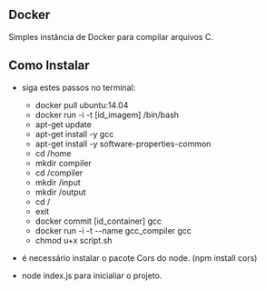 ## Docker ##
Simples instância de Docker para compilar arquivos C.

## Como Instalar ##

* siga estes passos no terminal: 
    - docker pull ubuntu:14.04
    - docker run -i -t [id_imagem] /bin/bash
    - apt-get update
    - apt-get install -y gcc
    - apt-get install -y software-properties-common
    - cd /home
    - mkdir compiler
    - cd /compiler
    - mkdir /input
    - mkdir /output
    - cd /
    - exit
    - docker commit [id_container] gcc
    - docker run -i -t --name gcc_compiler  gcc 
    - chmod u+x script.sh
    
* é necessário instalar o pacote Cors do node. (npm install cors)
* node index.js para inicialiar o projeto.